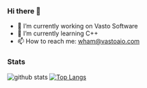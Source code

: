 ### Hi there 👋

- 🔭 I’m currently working on Vasto Software
- 🌱 I’m currently learning C++
- 📫 How to reach me: wham@vastoaio.com

### Stats
![github stats](https://github-readme-stats.vercel.app/api?username=will15ham&show_icons=true&theme=tokyonight)
[![Top Langs](https://github-readme-stats.vercel.app/api/top-langs/?username=will15ham&layout=compact&theme=tokyonight)](https://github.com/will15ham/github-readme-stats)

